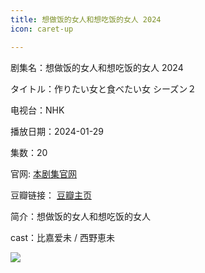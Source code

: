 ```yaml
---
title: 想做饭的女人和想吃饭的女人 2024
icon: caret-up

---
```


剧集名：想做饭的女人和想吃饭的女人 2024

タイトル：作りたい女と食べたい女 シーズン２

电视台：NHK

播放日期：2024-01-29

集数：20

官网: [本剧集官网](https://www.nhk.jp/p/tsukutabe/ts/5NX1QRN3VM/)

豆瓣链接： [豆瓣主页](https://movie.douban.com/subject/36440340/)


简介：想做饭的女人和想吃饭的女人

cast：比嘉爱未 / 西野恵未

![](https://listpic.tsgsanjiao.com/2024/2024xzfdnr.jpg)